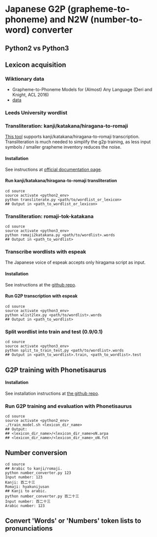 # Japanese G2P (grapheme-to-phoneme) and N2W (number-to-word) converter

## Python2 vs Python3

## Lexicon acquisition

### Wiktionary data
+ Grapheme-to-Phoneme Models for (Almost) Any Language (Deri and Knight, ACL 2016)
+ [data](https://drive.google.com/drive/folders/0B7R_gATfZJ2aWkpSWHpXUklWUmM)

### Leeds University wordlist

### Transliteration: kanji/katakana/hiragana-to-romaji
[This tool](http://jprocessing.readthedocs.io/en/latest/#kanji-katakana-hiragana-to-tokenized-romaji-jconvert-py) supports kanji/katakana/hiragana-to-romaji transcription.  
Transliteration is much needed to simplify the g2p training, as less input symbols / smaller grapheme inventory reduces the noise.

#### Installation
See instructions at [official documentation page](http://jprocessing.readthedocs.io/en/latest/#install).

#### Run kanji/katakana/hiragana-to-romaji transliteration

    cd source
    source activate <python2_env>
    python transliterate.py <path/to/wordlist_or_lexicon>
    ## Output in <path_to_wordlist_or_lexicon>

### Transliteration: romaji-tok-katakana

    cd source
    source activate <python3_env>
    python romaji2katakana.py <path/to/wordlist>.words
    ## Output in <path_to_wordlist>

### Transcribe wordlists with espeak

The Japanese voice of espeak accepts only hiragama script as input.

#### Installation
See instructions at the [github repo](https://github.com/espeak-ng/espeak-ng).

#### Run G2P transcription with espeak

    cd source
    source activate <python3_env>
    python wlist2lex.py <path/to/wordlist>.words
    ## Output in <path_to_wordlist>
    
### Split wordlist into train and test (0.9/0.1)

    cd source
    source activate <python3_env>
    python split_to_train_test.py <path/to/wordlist>.words
    ## Output in <path_to_wordlist>.train, <path_to_wordlist>.test

## G2P training with Phonetisaurus

#### Installation
See installation instructions at [the github repo](https://github.com/AdolfVonKleist/Phonetisaurus).

### Run G2P training and evaluation with Phonetisaurus

    cd source
    source activate <python2_env>
    ./train_model.sh <lexicon_dir_name>
    ## Output: 
    ## <lexicon_dir_name>/<lexicon_dir_name>oN.arpa
    ## <lexicon_dir_name>/<lexicon_dir_name>_oN.fst
    
## Number conversion

    cd source
	## Arabic to kanji/romaji.
	python number_converter.py 123
	Input number: 123
    Kanji: 百二十三
    Romaji: hyakunijusan
	## Kanji to arabic.
    python number_converter.py 百二十三
    Input number: 百二十三
    Arabic number: 123

## Convert 'Words' or 'Numbers' token lists to pronunciations
